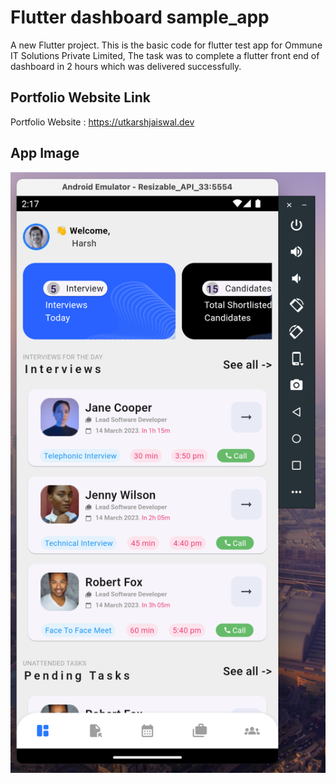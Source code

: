 # Flutter dashboard sample_app

A new Flutter project.
This is the basic code for flutter test app for Ommune IT Solutions Private Limited, The task was to complete a flutter front end of dashboard in 2 hours which was delivered successfully.

## Portfolio Website Link

Portfolio Website : https://utkarshjaiswal.dev

## App Image

![App Dashboard Image](./app_image.png)

